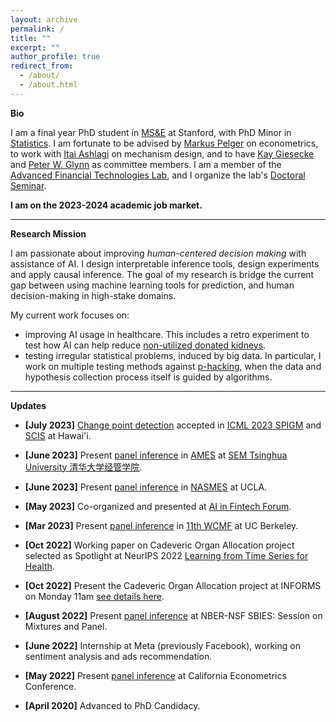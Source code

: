 ```yaml
---
layout: archive
permalink: /
title: ""
excerpt: ""
author_profile: true
redirect_from:
  - /about/
  - /about.html
---
```

__Bio__    

I am a final year PhD student in [MS&E](https://msande.stanford.edu/) at Stanford, with PhD Minor in [Statistics](https://statistics.stanford.edu/). 
I am fortunate to be advised by [Markus Pelger](https://mpelger.people.stanford.edu/) on econometrics, to work with [Itai Ashlagi](https://web.stanford.edu/~iashlagi/) on mechanism design, 
and to have [Kay Giesecke](https://giesecke.people.stanford.edu/) and [Peter W. Glynn](https://web.stanford.edu/~glynn/) as committee members. 
I am a member of the [Advanced Financial Technologies Lab](https://fintech.stanford.edu/), and I organize the lab's [Doctoral Seminar](https://fintech.stanford.edu/events/doctoral-seminars). <br>

__I am on the 2023-2024 academic job market.__

------

__Research Mission__    

I am passionate about improving _human-centered decision making_ with assistance of AI. I design interpretable inference tools, design experiments and apply causal inference. The goal of my research is bridge the current gap between using machine learning tools for prediction, and human decision-making in high-stake domains.

My current work focuses on:
 - improving AI usage in healthcare. This includes a retro experiment to test how AI can help reduce [non-utilized donated kidneys](https://marketdesigner.blogspot.com/2019/08/reducing-discards-of-deceased-donor.html). 
 - testing irregular statistical problems, induced by big data. In particular, I work on multiple testing methods against [p-hacking](https://www.nature.com/articles/533452a), when the data and hypothesis collection process itself is guided by algorithms.

------

__Updates__

* **[July 2023]** [Change point detection](https://drive.google.com/file/d/15SotyMqpWBUTrwaCpzNGron2F4uz1wdL/view?usp=sharing) accepted in [ICML 2023 SPIGM](https://spigmworkshop.github.io/) and [SCIS](https://sites.google.com/view/scis-workshop-23/home?authuser=0) at Hawai'i.

* **[June 2023]** Present [panel inference](https://papers.ssrn.com/sol3/papers.cfm?abstract_id=4315891) in [AMES](https://www.51xueshuo.com/#/2023ames) at [SEM Tsinghua University 清华大学经管学院](https://www.sem.tsinghua.edu.cn/en/).

* **[June 2023]** Present [panel inference](https://papers.ssrn.com/sol3/papers.cfm?abstract_id=4315891) in [NASMES](https://www.econometricsociety.org/regional-activities/schedule/2023/06/22/2023-North-American-Summer-Meeting-NASM-Los-Angeles-CA#home) at UCLA.

* **[May 2023]** Co-organized and presented at [AI in Fintech Forum](https://fintech.stanford.edu/events/conferences/ai-fintech-forum-2023).

* **[Mar 2023]** Present [panel inference](https://papers.ssrn.com/sol3/papers.cfm?abstract_id=4315891) in [11th WCMF](https://sites.google.com/berkeley.edu/11th-western-conference-on-mat) at UC Berkeley.

* **[Oct 2022]** Working paper on Cadeveric Organ Allocation project selected as Spotlight at NeurIPS 2022 [Learning from Time Series for Health](https://timeseriesforhealth.github.io/).

* **[Oct 2022]** Present the Cadeveric Organ Allocation project at INFORMS on Monday 11am [see details here](https://www.abstractsonline.com/pp8/?__hstc=194041586.762f295e93961034a41049274ffef2ff.1665849846782.1665849846782.1665849846782.1&__hssc=194041586.1.1665849846782&__hsfp=1146172503&hsCtaTracking=025ee829-9db5-4f89-95dc-637573ec15db%7Cea016d7d-8b17-4156-8c3b-c1c801f2ba1f#!/10693/presentation/4792).

* **[August 2022]** Present [panel inference](https://papers.ssrn.com/sol3/papers.cfm?abstract_id=4315891) at NBER-NSF SBIES: Session on Mixtures and Panel.

* **[June 2022]** Internship at Meta (previously Facebook), working on sentiment analysis and ads recommendation.

* **[May 2022]** Present [panel inference](https://papers.ssrn.com/sol3/papers.cfm?abstract_id=4315891) at California Econometrics Conference.

* **[April 2020]** Advanced to PhD Candidacy.
